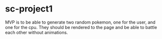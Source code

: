 # sc-project1

MVP is to be able to generate two random pokemon, one for the user, and one for the cpu. They should be rendered
to the page and be able to battle each other without animations.
